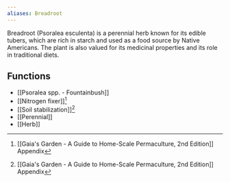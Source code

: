 ```yaml
---
aliases: Breadroot
---
```

Breadroot (Psoralea esculenta) is a perennial herb known for its edible tubers, which are rich in starch and used as a food source by Native Americans. The plant is also valued for its medicinal properties and its role in traditional diets.

## Functions
- [[Psoralea spp. - Fountainbush]]
- [[Nitrogen fixer]][^1]
- [[Soil stabilization]][^1]
- [[Perennial]]
- [[Herb]]

[^1]: [[Gaia's Garden - A Guide to Home-Scale Permaculture, 2nd Edition]] Appendix